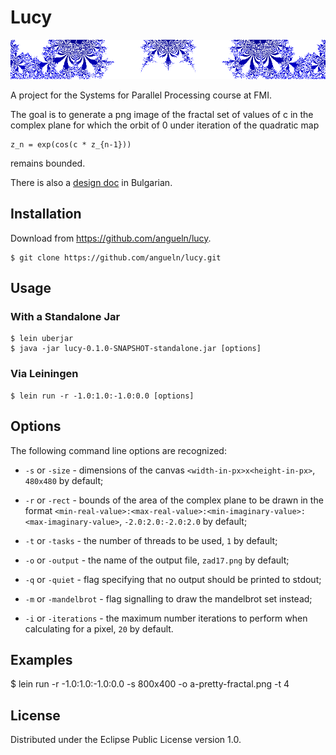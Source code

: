 # Lucy

<p align="center">
  <img src="https://raw.githubusercontent.com/angueln/lucy/master/header.png"
  alt="A region of the fractal"/>
</p>

A project for the Systems for Parallel Processing course at FMI.

The goal is to generate a png image of the fractal set of values of c
in the complex plane for which the orbit of 0 under iteration of the
quadratic map
```
z_n = exp(cos(c * z_{n-1}))
```
remains bounded.

There is also a
[design doc](https://docs.google.com/document/d/1w_aBWSc3Ac8_EZ7S_cPLk7X6HapUGdtNHkg4S0MU0HM)
in Bulgarian.

## Installation

Download from https://github.com/angueln/lucy.

    $ git clone https://github.com/angueln/lucy.git

## Usage

### With a Standalone Jar
    $ lein uberjar
    $ java -jar lucy-0.1.0-SNAPSHOT-standalone.jar [options]

### Via Leiningen
    $ lein run -r -1.0:1.0:-1.0:0.0 [options]

## Options

The following command line options are recognized:

* `-s` or `-size` - dimensions of the canvas
   `<width-in-px>x<height-in-px>`, `480x480` by default;

* `-r` or `-rect` - bounds of the area of the complex plane to be
     drawn in the format
     `<min-real-value>:<max-real-value>:<min-imaginary-value>:<max-imaginary-value>`,
     `-2.0:2.0:-2.0:2.0` by default;

* `-t` or `-tasks` - the number of threads to be used, `1` by default;

* `-o` or `-output` - the name of the output file, `zad17.png` by default;

* `-q` or `-quiet` - flag specifying that no output should be printed to stdout;

* `-m` or `-mandelbrot` - flag signalling to draw the mandelbrot set instead;

* `-i` or `-iterations` - the maximum number iterations to perform
  when calculating for a pixel, `20` by default.

## Examples

   $ lein run -r -1.0:1.0:-1.0:0.0 -s 800x400 -o a-pretty-fractal.png -t 4

## License

Distributed under the Eclipse Public License version 1.0.
